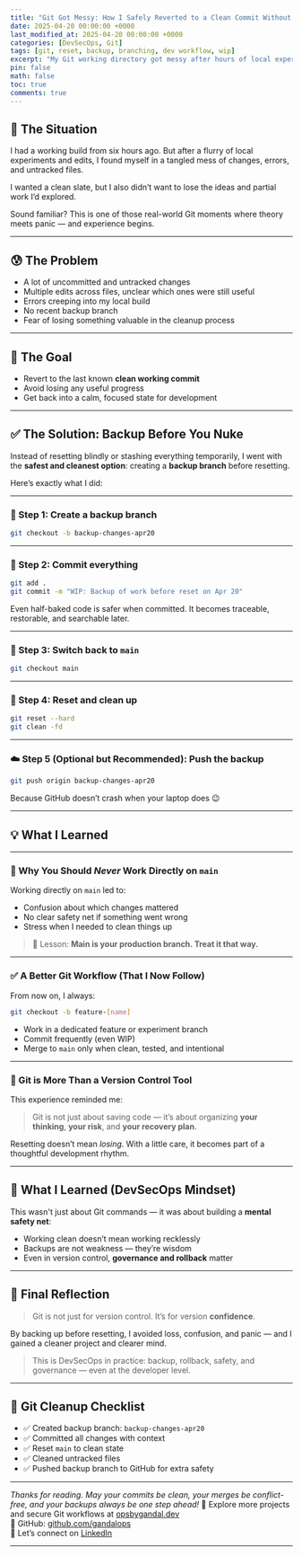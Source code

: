 ```yaml
---
title: "Git Got Messy: How I Safely Reverted to a Clean Commit Without Losing My Work"
date: 2025-04-20 00:00:00 +0000
last_modified_at: 2025-04-20 00:00:00 +0000
categories: [DevSecOps, Git]
tags: [git, reset, backup, branching, dev workflow, wip]
excerpt: "My Git working directory got messy after hours of local experimentation. Here's how I backed up my changes, reset cleanly, and what I learned about safe Git workflows."
pin: false
math: false
toc: true
comments: true
---
```


## 🧩 The Situation

I had a working build from six hours ago. But after a flurry of local experiments and edits, I found myself in a tangled mess of changes, errors, and untracked files.

I wanted a clean slate, but I also didn’t want to lose the ideas and partial work I’d explored.

Sound familiar? This is one of those real-world Git moments where theory meets panic — and experience begins.

---

## 😰 The Problem

- A lot of uncommitted and untracked changes  
- Multiple edits across files, unclear which ones were still useful  
- Errors creeping into my local build  
- No recent backup branch  
- Fear of losing something valuable in the cleanup process  

---

## 🎯 The Goal

- Revert to the last known **clean working commit**  
- Avoid losing any useful progress  
- Get back into a calm, focused state for development  

---

## ✅ The Solution: Backup Before You Nuke

Instead of resetting blindly or stashing everything temporarily, I went with the **safest and cleanest option**: creating a **backup branch** before resetting.

Here’s exactly what I did:

---

### 🌿 Step 1: Create a backup branch

```bash
git checkout -b backup-changes-apr20
```

---

### 💾 Step 2: Commit everything

```bash
git add .
git commit -m "WIP: Backup of work before reset on Apr 20"
```

Even half-baked code is safer when committed. It becomes traceable, restorable, and searchable later.

---

### 🔄 Step 3: Switch back to `main`

```bash
git checkout main
```

---

### 🧹 Step 4: Reset and clean up

```bash
git reset --hard
git clean -fd
```

---

### ☁️ Step 5 (Optional but Recommended): Push the backup

```bash
git push origin backup-changes-apr20
```

Because GitHub doesn’t crash when your laptop does 😉

---

## 💡 What I Learned

---

### 🛑 Why You Should *Never* Work Directly on `main`

Working directly on `main` led to:

- Confusion about which changes mattered  
- No clear safety net if something went wrong  
- Stress when I needed to clean things up  

> 🔁 Lesson: **Main is your production branch. Treat it that way.**

---

### ✅ A Better Git Workflow (That I Now Follow)

From now on, I always:

```bash
git checkout -b feature-[name]
```

- Work in a dedicated feature or experiment branch  
- Commit frequently (even WIP)  
- Merge to `main` only when clean, tested, and intentional  

---

### 🧠 Git is More Than a Version Control Tool

This experience reminded me:

> Git is not just about saving code — it’s about organizing **your thinking**, **your risk**, and **your recovery plan**.

Resetting doesn’t mean *losing*. With a little care, it becomes part of a thoughtful development rhythm.

---

## 🌱 What I Learned (DevSecOps Mindset)

This wasn't just about Git commands — it was about building a **mental safety net**:

- Working clean doesn’t mean working recklessly  
- Backups are not weakness — they’re wisdom  
- Even in version control, **governance and rollback** matter  

---

## 🧠 Final Reflection

> Git is not just for version control. It’s for version **confidence**.

By backing up before resetting, I avoided loss, confusion, and panic — and I gained a cleaner project and clearer mind.

> This is DevSecOps in practice: backup, rollback, safety, and governance — even at the developer level.

---

## 🧹 Git Cleanup Checklist

- ✅ Created backup branch: `backup-changes-apr20`  
- ✅ Committed all changes with context  
- ✅ Reset `main` to clean state  
- ✅ Cleaned untracked files  
- ✅ Pushed backup branch to GitHub for extra safety  

---

*Thanks for reading. May your commits be clean, your merges be conflict-free, and your backups always be one step ahead!*
🔗 Explore more projects and secure Git workflows at [opsbygandal.dev](https://www.opsbygandal.dev)  
📁 GitHub: [github.com/gandalops](https://github.com/gandalops?tab=repositories)  
🔄 Let’s connect on [LinkedIn](https://www.linkedin.com/)

---

